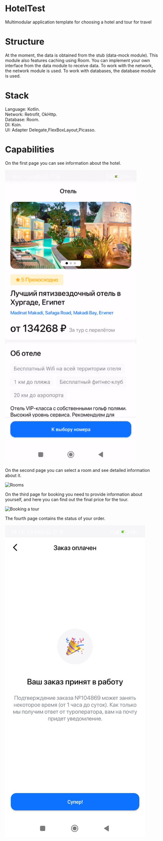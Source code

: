 # HotelTest
Multimodular application template for choosing a hotel and tour for travel

# Structure
At the moment, the data is obtained from the stub (data-mock module). This module also features caching using Room.
You can implement your own interface from the data module to receive data. To work with the network, the network module is used. To work with databases, the database module is used.

# Stack
Language: Kotlin. \
Network: Retrofit, OkHttp. \
Database: Room. \
DI: Koin. \
UI: Adapter Delegate,FlexBoxLayout,Picasso.

# Capabilities
On the first page you can see information about the hotel.

![](illustrations/hotel.gif "Hotel info")

On the second page you can select a room and see detailed information about it.

![](illustrations/rooms.gif "Rooms")

On the third page for booking you need to provide information about yourself, and here you can find out the final price for the tour.

![](illustrations/booking.gif "Booking a tour")

The fourth page contains the status of your order.

![](illustrations/order.jpg "Order")
